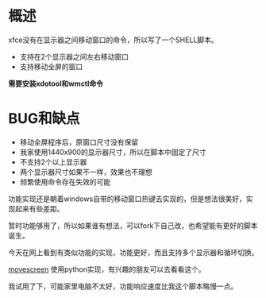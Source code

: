 # 概述
xfce没有在显示器之间移动窗口的命令，所以写了一个SHELL脚本。
* 支持在2个显示器之间左右移动窗口
* 支持移动全屏的窗口

**需要安装xdotool和wmctl命令**

# BUG和缺点
* 移动全屏程序后，原窗口尺寸没有保留
* 我家使用1440x900的显示器尺寸，所以在脚本中固定了尺寸
* 不支持2个以上显示器
* 两个显示器尺寸如果不一样，效果也不理想
* 频繁使用命令存在失效的可能

功能实现还是朝着windows自带的移动窗口热键去实现的，但是想法很美好，实现起来有些差距。

暂时功能够用了，所以如果谁有想法，可以fork下自己改，也希望能有更好的脚本诞生。

今天在网上看到有类似功能的实现，功能更好，而且支持多个显示器和循环切换。

[movescreen](https://github.com/calandoa/movescreen) 使用python实现，有兴趣的朋友可以去看看这个。

我试用了下，可能家里电脑不太好，功能响应速度比我这个脚本略慢一点。
